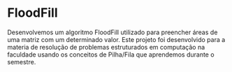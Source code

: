 # FloodFill
Desenvolvemos um algoritmo FloodFill utilizado para preencher áreas de uma matriz com um determinado valor. Este projeto foi desenvolvido para a materia de resolução de problemas estruturados em computação na faculdade usando os conceitos de Pilha/Fila que aprendemos durante o semestre.
